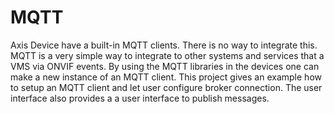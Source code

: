 # MQTT

Axis Device have a built-in MQTT clients.  There is no way to integrate this.  MQTT is a very simple way to integrate to other systems and services that a VMS via ONVIF events.
By using the MQTT libraries in the devices one can make a new instance of an MQTT client.   This project gives an example how to setup an MQTT client and let user configure broker connection.  The user interface also provides a a user interface to publish messages.
